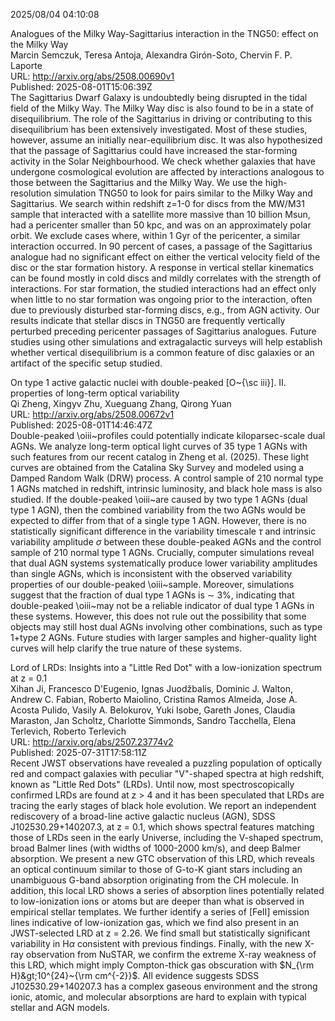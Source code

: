 2025/08/04 04:10:08  

Analogues of the Milky Way-Sagittarius interaction in the TNG50: effect
  on the Milky Way  
Marcin Semczuk, Teresa Antoja, Alexandra Girón-Soto, Chervin F. P. Laporte  
URL: http://arxiv.org/abs/2508.00690v1  
Published: 2025-08-01T15:06:39Z  
  The Sagittarius Dwarf Galaxy is undoubtedly being disrupted in the tidal field of the Milky Way. The Milky Way disc is also found to be in a state of disequilibrium. The role of the Sagittarius in driving or contributing to this disequilibrium has been extensively investigated. Most of these studies, however, assume an initially near-equilibrium disc. It was also hypothesized that the passage of Sagittarius could have increased the star-forming activity in the Solar Neighbourhood. We check whether galaxies that have undergone cosmological evolution are affected by interactions analogous to those between the Sagittarius and the Milky Way. We use the high-resolution simulation TNG50 to look for pairs similar to the Milky Way and Sagittarius. We search within redshift z=1-0 for discs from the MW/M31 sample that interacted with a satellite more massive than 10 billion Msun, had a pericenter smaller than 50 kpc, and was on an approximately polar orbit. We exclude cases where, within 1 Gyr of the pericenter, a similar interaction occurred. In 90 percent of cases, a passage of the Sagittarius analogue had no significant effect on either the vertical velocity field of the disc or the star formation history. A response in vertical stellar kinematics can be found mostly in cold discs and mildly correlates with the strength of interactions. For star formation, the studied interactions had an effect only when little to no star formation was ongoing prior to the interaction, often due to previously disturbed star-forming discs, e.g., from AGN activity. Our results indicate that stellar discs in TNG50 are frequently vertically perturbed preceding pericenter passages of Sagittarius analogues. Future studies using other simulations and extragalactic surveys will help establish whether vertical disequilibrium is a common feature of disc galaxies or an artifact of the specific setup studied.   

On type 1 active galactic nuclei with double-peaked [O~{\sc iii}]. II.
  properties of long-term optical variability  
Qi Zheng, Xingyv Zhu, Xueguang Zhang, Qirong Yuan  
URL: http://arxiv.org/abs/2508.00672v1  
Published: 2025-08-01T14:46:47Z  
  Double-peaked \oiii~profiles could potentially indicate kiloparsec-scale dual AGNs. We analyze long-term optical light curves of 35 type 1 AGNs with such features from our recent catalog in Zheng et al. (2025). These light curves are obtained from the Catalina Sky Survey and modeled using a Damped Random Walk (DRW) process. A control sample of 210 normal type 1 AGNs matched in redshift, intrinsic luminosity, and black hole mass is also studied. If the double-peaked \oiii~are caused by two type 1 AGNs (dual type 1 AGN), then the combined variability from the two AGNs would be expected to differ from that of a single type 1 AGN. However, there is no statistically significant difference in the variability timescale $\tau$ and intrinsic variability amplitude $\sigma$ between these double-peaked AGNs and the control sample of 210 normal type 1 AGNs. Crucially, computer simulations reveal that dual AGN systems systematically produce lower variability amplitudes than single AGNs, which is inconsistent with the observed variability properties of our double-peaked \oiii~sample. Moreover, simulations suggest that the fraction of dual type 1 AGNs is $\sim$ 3\%, indicating that double-peaked \oiii~may not be a reliable indicator of dual type 1 AGNs in these systems. However, this does not rule out the possibility that some objects may still host dual AGNs involving other combinations, such as type 1+type 2 AGNs. Future studies with larger samples and higher-quality light curves will help clarify the true nature of these systems.   

Lord of LRDs: Insights into a "Little Red Dot" with a low-ionization
  spectrum at z = 0.1  
Xihan Ji, Francesco D'Eugenio, Ignas Juodžbalis, Dominic J. Walton, Andrew C. Fabian, Roberto Maiolino, Cristina Ramos Almeida, Jose A. Acosta Pulido, Vasily A. Belokurov, Yuki Isobe, Gareth Jones, Claudia Maraston, Jan Scholtz, Charlotte Simmonds, Sandro Tacchella, Elena Terlevich, Roberto Terlevich  
URL: http://arxiv.org/abs/2507.23774v2  
Published: 2025-07-31T17:58:11Z  
  Recent JWST observations have revealed a puzzling population of optically red and compact galaxies with peculiar "V"-shaped spectra at high redshift, known as "Little Red Dots" (LRDs). Until now, most spectroscopically confirmed LRDs are found at z &gt; 4 and it has been speculated that LRDs are tracing the early stages of black hole evolution. We report an independent rediscovery of a broad-line active galactic nucleus (AGN), SDSS J102530.29+140207.3, at z = 0.1, which shows spectral features matching those of LRDs seen in the early Universe, including the V-shaped spectrum, broad Balmer lines (with widths of 1000-2000 km/s), and deep Balmer absorption. We present a new GTC observation of this LRD, which reveals an optical continuum similar to those of G-to-K giant stars including an unambiguous G-band absorption originating from the CH molecule. In addition, this local LRD shows a series of absorption lines potentially related to low-ionization ions or atoms but are deeper than what is observed in empirical stellar templates. We further identify a series of [FeII] emission lines indicative of low-ionization gas, which we find also present in an JWST-selected LRD at z = 2.26. We find small but statistically significant variability in H$\alpha$ consistent with previous findings. Finally, with the new X-ray observation from NuSTAR, we confirm the extreme X-ray weakness of this LRD, which might imply Compton-thick gas obscuration with $N_{\rm H}&gt;10^{24}~{\rm cm^{-2}}$. All evidence suggests SDSS J102530.29+140207.3 has a complex gaseous environment and the strong ionic, atomic, and molecular absorptions are hard to explain with typical stellar and AGN models.   

